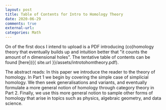 ```yaml
---
layout: post
title: Table of Contents for Intro to Homology Theory
date: 2020-06-29
comments: true
external-url:
categories: Math
---
```


On of the first docs I intend to upload is a PDF introducing (co)homology theory that eventually builds up and intuition better that "it counts the amount of n dimensional holes". The tentative table of contents can be found [here]({{ site.url }}/assets/introtohomtheory.pdf). 

The abstract reads: 
	In this paper we introduce the reader to the theory of homology. In Part 1 we begin by covering the simple case of simplicial homology. We then seek generalisations and variants,
	and eventually formulate a more general notion of homology through category theory in Part 2. Finally, we use this more general notion to sample other forms of homology that arise in topics such as
	physics, algebraic geometry, and data science.
